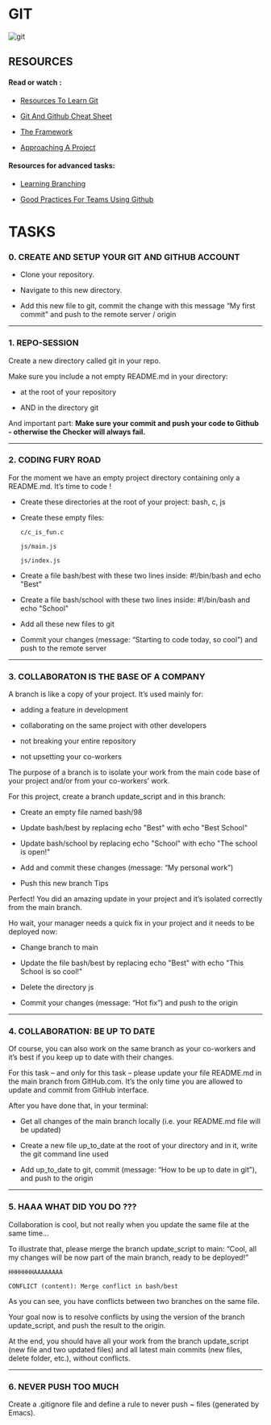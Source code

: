 # GIT

![git](https://encrypted-tbn0.gstatic.com/images?q=tbn:ANd9GcSQwJ9W4aDIMkYd2BNYFUbPSDYHfVm1E3-Geg&usqp=CAU)

## RESOURCES

#### Read or watch :

- [Resources To Learn Git](https://intranet.hbtn.io/rltoken/FsIQhm1yTLE3UZyOMwIClw)

- [Git And Github Cheat Sheet](https://intranet.hbtn.io/concepts/879)

- [The Framework](https://intranet.hbtn.io/concepts/880)

- [Approaching A Project](https://intranet.hbtn.io/concepts/881)


#### Resources for advanced tasks:

- [Learning Branching](https://intranet.hbtn.io/rltoken/wgk6wsgOUg6bIY1tjt6ehQ)

- [Good Practices For Teams Using Github](https://intranet.hbtn.io/rltoken/F6QfWb4HU1IgU4mwNEY1cA)


# TASKS


### 0. CREATE AND SETUP YOUR GIT AND GITHUB ACCOUNT
  
  - Clone your repository.

  - Navigate to this new directory.

  - Add this new file to git, commit the change with this message “My first commit” and push to the remote server / origin

--------------------------------

### 1. REPO-SESSION


Create a new directory called git in your repo.  

Make sure you include a not empty README.md in your directory:

   - at the root of your repository

   - AND in the directory git

And important part: __Make sure your commit and push your code to Github - otherwise the Checker will always fail.__

----------------------------------

### 2. CODING FURY ROAD

For the moment we have an empty project directory containing only a README.md. It’s time to code !

  - Create these directories at the root of your project: bash, c, js

  - Create these empty files:

        c/c_is_fun.c

        js/main.js

        js/index.js

 - Create a file bash/best with these two lines inside: #!/bin/bash and echo "Best"

 - Create a file bash/school with these two lines inside: #!/bin/bash and echo "School"

 - Add all these new files to git

 - Commit your changes (message: “Starting to code today, so cool”) and push to the remote server

---------------------------------------

### 3. COLLABORATON IS THE BASE OF A COMPANY


A branch is like a copy of your project. It’s used mainly for:  
    
  - adding a feature in development

  - collaborating on the same project with other developers

  - not breaking your entire repository

  - not upsetting your co-workers
  
  
The purpose of a branch is to isolate your work from the main code base of your project and/or from your co-workers’ work.

For this project, create a branch update_script and in this branch:

  - Create an empty file named bash/98

  - Update bash/best by replacing echo "Best" with echo "Best School"

  - Update bash/school by replacing echo "School" with echo "The school is open!"

  - Add and commit these changes (message: “My personal work”)

  - Push this new branch Tips
 

Perfect! You did an amazing update in your project and it’s isolated correctly from the main branch.

Ho wait, your manager needs a quick fix in your project and it needs to be deployed now:

  - Change branch to main

  - Update the file bash/best by replacing echo "Best" with echo "This School is so cool!"

  - Delete the directory js

  - Commit your changes (message: “Hot fix”) and push to the origin
 
-----------------------------------

### 4. COLLABORATION: BE UP TO DATE

Of course, you can also work on the same branch as your co-workers and it’s best if you keep up to date with their changes.  
 
For this task – and only for this task – please update your file README.md in the main branch from GitHub.com. It’s the only time you are allowed to update and commit from GitHub interface.

After you have done that, in your terminal:

  - Get all changes of the main branch locally (i.e. your README.md file will be updated)

  - Create a new file up_to_date at the root of your directory and in it, write the git command line used

  - Add up_to_date to git, commit (message: “How to be up to date in git”), and push to the origin

----------------------------------

### 5. HAAA WHAT DID YOU DO ???

Collaboration is cool, but not really when you update the same file at the same time…

To illustrate that, please merge the branch update_script to main: “Cool, all my changes will be now part of the main branch, ready to be deployed!”

    HHHHHHHAAAAAAAA
 
    CONFLICT (content): Merge conflict in bash/best

As you can see, you have conflicts between two branches on the same file.

Your goal now is to resolve conflicts by using the version of the branch update_script, and push the result to the origin.

At the end, you should have all your work from the branch update_script (new file and two updated files) and all latest main commits (new files, delete folder, etc.), without conflicts.

-----------------------------------

### 6. NEVER PUSH TOO MUCH

Create a .gitignore file and define a rule to never push ~ files (generated by Emacs).


